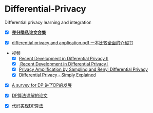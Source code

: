 # Differential-Privacy
Differential privacy learning and integration

- [x] [**差分隐私论文合集**](https://github.com/Billy1900/Differential-Privacy/blob/master/collection_of_papers.md)

- [x] [differential privacy and application.pdf 一本比较全面的介绍书](https://github.com/Billy1900/Differential-Privacy/blob/master/differential%20privacy%20and%20application.pdf)

- 视频
  - [x] [Recent Development in Differential Privacy II](https://www.youtube.com/watch?v=3EpNKI2l-20)
  - [x] [ Recent Development in Differential Privacy I](https://www.youtube.com/watch?v=pWUgFHkfOO0)
  - [x] [Privacy Amplification by Sampling and Renyi Differential Privacy](https://www.youtube.com/watch?v=0MAvz0YK5E4)
  - [x] [Differential Privacy - Simply Explained](https://www.youtube.com/watch?v=gI0wk1CXlsQ)  

- [x] [A survey for DP 讲了DP的发展](https://github.com/Billy1900/Differential-Privacy/blob/master/Differentially%20Private%20Data%20Publishing%20and%20Analysis%20a%20Survey.pdf)

- [x] [DP算法详解的论文](https://github.com/Billy1900/Differential-Privacy/blob/master/The%20Algorithmic%20Foundations%20of%20Differential%20Privacy.pdf)

- [x] [代码实现DP算法](https://zhuanlan.zhihu.com/p/67761743)
